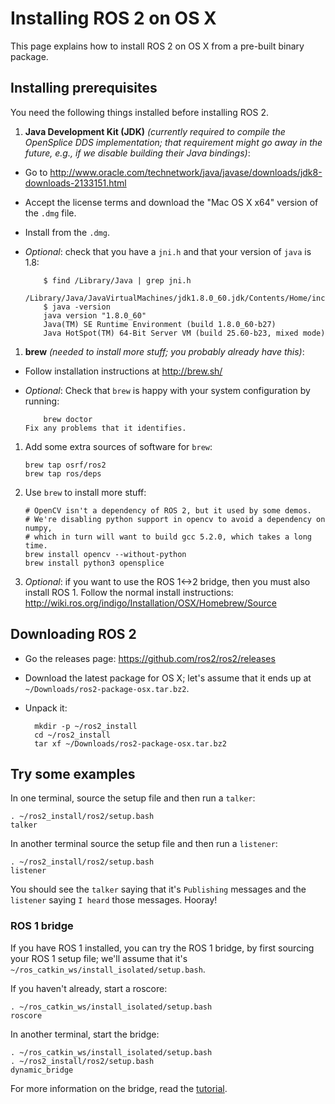 # Installing ROS 2 on OS X
This page explains how to install ROS 2 on OS X from a pre-built binary package.

## Installing prerequisites
You need the following things installed before installing ROS 2.

 1. **Java Development Kit (JDK)** *(currently required to compile the OpenSplice DDS implementation; that requirement might go away in the future, e.g., if we disable building their Java bindings)*:
  * Go to http://www.oracle.com/technetwork/java/javase/downloads/jdk8-downloads-2133151.html
  * Accept the license terms and download the "Mac OS X x64" version of the `.dmg` file.
  * Install from the `.dmg`.
  * *Optional*: check that you have a `jni.h` and that your version of `java` is 1.8:

            $ find /Library/Java | grep jni.h
            /Library/Java/JavaVirtualMachines/jdk1.8.0_60.jdk/Contents/Home/include/jni.h
            $ java -version
            java version "1.8.0_60"
            Java(TM) SE Runtime Environment (build 1.8.0_60-b27)
            Java HotSpot(TM) 64-Bit Server VM (build 25.60-b23, mixed mode)
 1. **brew** *(needed to install more stuff; you probably already have this)*:
  * Follow installation instructions at http://brew.sh/
  * *Optional*: Check that `brew` is happy with your system configuration by running:

            brew doctor
        Fix any problems that it identifies.
 1. Add some extra sources of software for `brew`:

        brew tap osrf/ros2
        brew tap ros/deps
 1. Use `brew` to install more stuff:

        # OpenCV isn't a dependency of ROS 2, but it used by some demos.
        # We're disabling python support in opencv to avoid a dependency on numpy,
        # which in turn will want to build gcc 5.2.0, which takes a long time.
        brew install opencv --without-python
        brew install python3 opensplice
1. *Optional*: if you want to use the ROS 1<->2 bridge, then you must also install ROS 1.  Follow the normal install instructions: http://wiki.ros.org/indigo/Installation/OSX/Homebrew/Source

## Downloading ROS 2
* Go the releases page: https://github.com/ros2/ros2/releases
* Download the latest package for OS X; let's assume that it ends up at `~/Downloads/ros2-package-osx.tar.bz2`.
* Unpack it:

        mkdir -p ~/ros2_install
        cd ~/ros2_install
        tar xf ~/Downloads/ros2-package-osx.tar.bz2

## Try some examples
In one terminal, source the setup file and then run a `talker`:

    . ~/ros2_install/ros2/setup.bash
    talker
In another terminal source the setup file and then run a `listener`:

    . ~/ros2_install/ros2/setup.bash
    listener
You should see the `talker` saying that it's `Publishing` messages and the `listener` saying `I heard` those messages.
Hooray!

### ROS 1 bridge
If you have ROS 1 installed, you can try the ROS 1 bridge, by first sourcing your ROS 1 setup file; we'll assume that it's `~/ros_catkin_ws/install_isolated/setup.bash`.

If you haven't already, start a roscore:

    . ~/ros_catkin_ws/install_isolated/setup.bash
    roscore

In another terminal, start the bridge:

    . ~/ros_catkin_ws/install_isolated/setup.bash
    . ~/ros2_install/ros2/setup.bash
    dynamic_bridge
For more information on the bridge, read the [tutorial](https://github.com/ros2/ros1_bridge/blob/master/README.md).